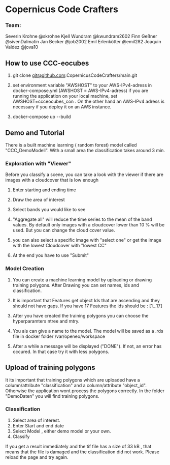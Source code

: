 
# Copernicus Code Crafters

### Team:
Severin Krohne      @skrohne
Kjell Wundram       @kwundram2602
Finn Geßner         @sivenDalmatin
Jan Becker          @job2002
Emil Erlenkötter    @emil282
Joaquin Valdez      @jova10


## How to use CCC-eocubes

1. git clone git@github.com:CopernicusCodeCrafters/main.git

2. set environment variable "AWSHOST" to your AWS-IPv4-adress in docker-compose.yml (AWSHOST = AWS-IPv4-adress)
    if you are running the application on your local machine, set AWSHOST=ccceocubes_con  .
    On the other hand an AWS-IPv4 adress is necessary if you deploy it on an AWS instance.
3. docker-compose up --build

## Demo and Tutorial
There is a built machine learning ( random forest) model called "CCC_DemoModell".
With a small area the classification takes around 3 min.



### Exploration with "Viewer"

 Before you classify a scene, you can take a look with the viewer if there are images with a cloudcover that is low enough
1. Enter starting and ending time
2. Draw the area of interest
3. Select bands you would like to see
4. "Aggregate all" will reduce the time series to the mean of the band values. By default only images with a cloudcover lower than 10 % will be used. But you can change the cloud cover value.
5. you can also select a specific image with "select one" or get the image with the lowest Cloudcover with "lowest CC"

6. At the end you have to use "Submit"


### Model Creation

1. You can create a machine learning model by uploading or drawing training polygons. After Drawing you can set names, ids and classification.

2. It is important that Features get object Ids that are ascending and they should not have gaps. If you have 17 Features the ids should be : [1...17]

3. After you have created the training polygons you can choose the hyperparamters ntree and mtry.

4. You als can give a name to the model. The model will be saved as a .rds file in  docker folder /var/openeo/workspace

5. After a while a message will be displayed ("DONE"). If not, an error has occured. In that case try it with less polygons.

## Upload of training polygons

It its important that training polygons which are uploaded have a column/attribute "classification" and a column/attribute "object_id".
Otherwise the application wont process the polygons correctly.
In the folder "DemoDaten" you will find training polygons.

### Classification

1. Select area of interest.
2. Enter Start and end date
3. Select Model , either demo model or your own.
4. Classify

If you get a result immediately and the tif file has a size of 33 kB , that means that the file is damaged and the classification did not work. Please reload the page and try again.




